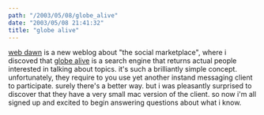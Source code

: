 ```yaml
---
path: "/2003/05/08/globe_alive" 
date: "2003/05/08 21:41:32" 
title: "globe alive" 
---
```

<p><a href="http://web-dawn.hypermart.net/">web dawn</a> is a new weblog about "the social marketplace", where i discoved that <a href="http://www.globealive.com/">globe alive</a> is a search engine that returns actual people interested in talking about topics. it's such a brilliantly simple concept. unfortunately, they require to you use yet another instand messaging client to participate. surely there's a better way. but i was pleasantly surprised to discover that they have a very small mac version of the client. so now i'm all signed up and excited to begin answering questions about what i know.</p>